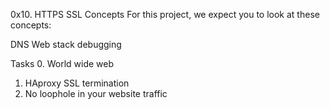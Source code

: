 0x10. HTTPS SSL
Concepts
For this project, we expect you to look at these concepts:

DNS
Web stack debugging

Tasks
0. World wide web
1. HAproxy SSL termination
2. No loophole in your website traffic
